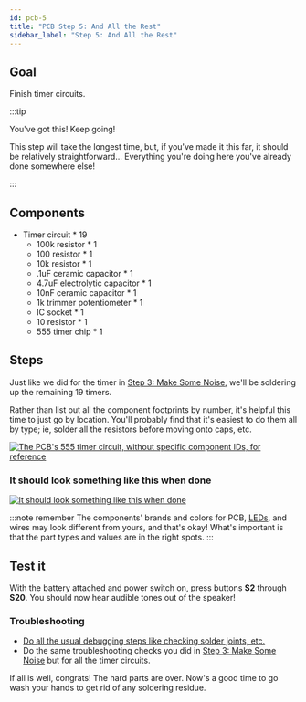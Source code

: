 ```yaml
---
id: pcb-5
title: "PCB Step 5: And All the Rest"
sidebar_label: "Step 5: And All the Rest"
---
```


## Goal

Finish timer circuits.

:::tip

You've got this! Keep going!

This step will take the longest time, but, if you've made it this far, it should be relatively straightforward... Everything you're doing here you've already done somewhere else!

:::

## Components

- Timer circuit \* 19
  - 100k resistor \* 1
  - 100 resistor \* 1
  - 10k resistor \* 1
  - .1uF ceramic capacitor \* 1
  - 4.7uF electrolytic capacitor \* 1
  - 10nF ceramic capacitor \* 1
  - 1k trimmer potentiometer \* 1
  - IC socket \* 1
  - 10 resistor \* 1
  - 555 timer chip \* 1

## Steps

Just like we did for the timer in [Step 3: Make Some Noise](pcb-3.md#steps), we'll be soldering up the remaining 19 timers.

Rather than list out all the component footprints by number, it's helpful this time to just go by location. You'll probably find that it's easiest to do them all by type; ie, solder all the resistors before moving onto caps, etc.

[![The PCB's 555 timer circuit, without specific component IDs, for reference](/img/timer-circuit-layout.png)](/img/timer-circuit-layout.png)

### It should look something like this when done

[![It should look something like this when done](/img/pcb-5.jpg)](/img/pcb-5.jpg)

:::note remember
The components' brands and colors for PCB, [LEDs](pcb-0.md#leds), and wires may look different from yours, and that's okay! What's important is that the part types and values are in the right spots.
:::

## Test it

With the battery attached and power switch on, press buttons **S2** through **S20**. You should now hear audible tones out of the speaker!

### Troubleshooting

- [Do all the usual debugging steps like checking solder joints, etc.](debugging.md)
- Do the same troubleshooting checks you did in [Step 3: Make Some Noise](pcb-3.md#troubleshooting) but for all the timer circuits.

If all is well, congrats! The hard parts are over. Now's a good time to go wash your hands to get rid of any soldering residue.
